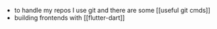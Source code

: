 - to handle my repos I use git and there are some [[useful git cmds]]
- building frontends with [[flutter-dart]]